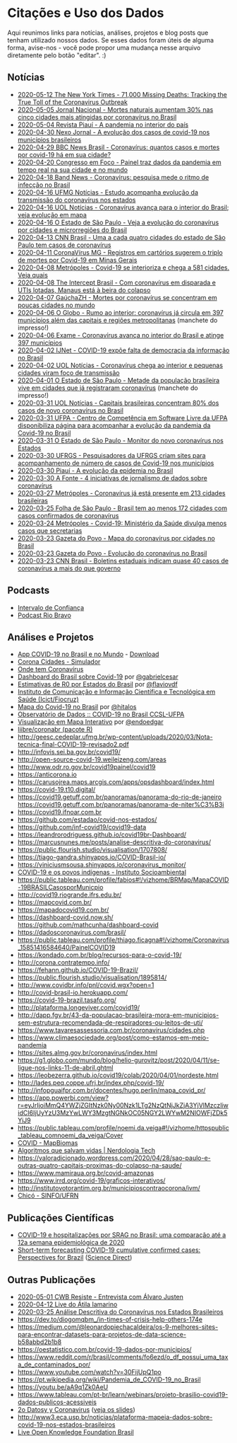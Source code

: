 # Citações e Uso dos Dados

Aqui reunimos links para notícias, análises, projetos e blog posts que tenham
utilizado nossos dados. Se esses dados foram úteis de alguma forma, avise-nos -
você pode propor uma mudança nesse arquivo diretamente pelo botão "editar". :)


## Notícias

- [2020-05-12 The New York Times - 71,000 Missing Deaths: Tracking the True Toll of the Coronavirus Outbreak](https://www.nytimes.com/interactive/2020/04/21/world/coronavirus-missing-deaths.html?action=click&module=RelatedLinks&pgtype=Article)
- [2020-05-05 Jornal Nacional - Mortes naturais aumentam 30% nas cinco cidades mais atingidas por coronavírus no Brasil](https://globoplay.globo.com/v/8533526/programa/)
- [2020-05-04 Revista Piauí - A pandemia no interior do país](https://piaui.folha.uol.com.br/pandemia-no-interior-do-pais/)
- [2020-04-30 Nexo Jornal - A evolução dos casos de covid-19 nos municípios brasileiros](https://www.nexojornal.com.br/grafico/2020/04/30/A-evolu%C3%A7%C3%A3o-dos-casos-de-covid-19-nos-munic%C3%ADpios-brasileiros)
- [2020-04-29 BBC News Brasil - Coronavírus: quantos casos e mortes por covid-19 há em sua cidade?](https://www.bbc.com/portuguese/brasil-52472202)
- [2020-04-20 Congresso em Foco - Painel traz dados da pandemia em tempo real na sua cidade e no mundo](https://congressoemfoco.uol.com.br/congresso-em-foco/painel-traz-dados-da-pandemia-em-tempo-real-na-sua-cidade-e-no-mundo/)
- [2020-04-18 Band News - Coronavírus: pesquisa mede o ritmo de infecção no Brasil](https://www.youtube.com/watch?v=kGzapwndJwE)
- [2020-04-16 UFMG Notícias - Estudo acompanha evolução da transmissão do coronavírus nos estados](https://ufmg.br/comunicacao/noticias/estudo-de-professor-do-dcc-acompanha-evolucao-da-transmissao-do-coronavirus-nos-estados)
- [2020-04-16 UOL Notícias - Coronavírus avança para o interior do Brasil; veja evolução em mapa](https://noticias.uol.com.br/saude/ultimas-noticias/redacao/2020/04/16/coronavirus-avanca-para-o-interior-do-brasil-veja-evolucao-em-mapa.htm)
- [2020-04-16 O Estado de São Paulo - Veja a evolução do coronavírus por cidades e microrregiões do Brasil](https://www.estadao.com.br/infograficos/saude,veja-a-evolucao-do-corona-por-cidades-e-microrregioes-do-brasil,1089150)
- [2020-04-13 CNN Brasil - Uma a cada quatro cidades do estado de São Paulo tem casos de coronavírus](https://www.cnnbrasil.com.br/nacional/2020/04/13/1-a-cada-4-cidades-do-estado-de-sao-paulo-tem-casos-de-coronavirus)
- [2020-04-11 CoronaVírus MG - Registros em cartórios sugerem o triplo de mortes por Covid-19 em Minas Gerais](https://www.coronavirus-mg.com.br/post/registros-em-cart%C3%B3rios-sugerem-o-triplo-de-mortes-por-covid-19-em-minas-gerais)
- [2020-04-08 Metrópoles - Covid-19 se interioriza e chega a 581 cidades. Veja quais](https://www.metropoles.com/saude/covid-19-se-interioriza-e-chega-a-581-cidades-veja-quais)
- [2020-04-08 The Intercept Brasil - Com coronavírus em disparada e UTIs lotadas, Manaus está à beira do colapso](https://theintercept.com/2020/04/08/coronavirus-manaus-uti-colapso/)
- [2020-04-07 GaúchaZH - Mortes por coronavírus se concentram em poucas cidades no mundo](https://gauchazh.clicrbs.com.br/geral/noticia/2020/04/mortes-por-coronavirus-se-concentram-em-poucas-cidades-no-mundo-ck8q30xev01d101ll3aoe8uw1.html)
- [2020-04-06 O Globo - Rumo ao interior: coronavírus já circula em 397 municípios além das capitais e regiões metropolitanas](https://oglobo.globo.com/brasil/rumo-ao-interior-coronavirus-ja-circula-em-397-municipios-alem-das-capitais-regioes-metropolitanas-24353176) (manchete do impresso!)
- [2020-04-06 Exame - Coronavírus avança no interior do Brasil e atinge 397 municípios](https://exame.abril.com.br/brasil/coronavirus-avanca-no-interior-do-brasil-e-atinge-397-municipios/)
- [2020-04-02 IJNet - COVID-19 expõe falta de democracia da informação no Brasil](https://ijnet.org/pt-br/story/covid-19-exp%C3%B5e-falta-de-democracia-da-informa%C3%A7%C3%A3o-no-brasil)
- [2020-04-02 UOL Notícias - Coronavírus chega ao interior e pequenas cidades viram foco de transmissão](https://noticias.uol.com.br/saude/ultimas-noticias/redacao/2020/04/02/coronavirus-chega-ao-interior-e-pequenas-cidades-viram-foco-de-transmissao.htm)
- [2020-04-01 O Estado de São Paulo - Metade da população brasileira vive em cidades que já registraram coronavírus](https://saude.estadao.com.br/noticias/geral,metade-da-populacao-brasileira-vive-em-cidades-que-ja-registraram-coronavirus,70003255810) (manchete do impresso!)
- [2020-03-31 UOL Notícias - Capitais brasileiras concentram 80% dos casos de novo coronavírus no Brasil](https://noticias.uol.com.br/saude/ultimas-noticias/redacao/2020/03/31/capitais-brasileiras-concentram-80-dos-casos-de-novo-coronavirus-no-brasil.htm)
- [2020-03-31 UFPA - Centro de Competência em Software Livre da UFPA disponibiliza página para acompanhar a evolução da pandemia da Covid-19 no Brasil](https://portal.ufpa.br/index.php/ultimas-noticias2/11475-centro-de-competencia-em-software-livre-da-ufpa-disponibiliza-pagina-para-acompanhar-a-evolucao-da-pandemia-da-covid-19-no-brasil)
- [2020-03-31 O Estado de São Paulo - Monitor do novo coronavírus nos Estados](https://estadao.com.br/infograficos/saude,monitor-do-novo-coronavirus-nos-estados,1086213)
- [2020-03-30 UFRGS - Pesquisadores da UFRGS criam sites para acompanhamento de número de casos de Covid-19 nos municípios](https://www.ufrgs.br/coronavirus/base/pesquisadores-da-ufrgs-criam-sites-para-acompanhamento-de-casos-de-covid-19-nos-municipios/)
- [2020-03-30 Piauí - A evolução da epidemia no Brasil](https://piaui.folha.uol.com.br/evolucao-da-epidemia-no-brasil/)
- [2020-03-30 A Fonte - 4 iniciativas de jornalismo de dados sobre coronavírus](afonte.info/2020/03/30/4-iniciativas-de-jornalismo-de-dados-sobre-coronavirus/)
- [2020-03-27 Metrópoles - Coronavírus já está presente em 213 cidades brasileiras](https://www.metropoles.com/coronavirus/coronavirus-ja-esta-presente-em-213-cidades-brasileiras)
- [2020-03-25 Folha de São Paulo - Brasil tem ao menos 172 cidades com casos confirmados de coronavírus](https://www1.folha.uol.com.br/cotidiano/2020/03/brasil-tem-ao-menos-172-cidades-com-casos-confirmados-de-coronavirus.shtml)
- [2020-03-24 Metrópoles - Covid-19: Ministério da Saúde divulga menos casos que secretarias](https://www.metropoles.com/brasil/saude-br/covid-19-ministerio-da-saude-divulga-menos-casos-que-secretarias)
- [2020-03-23 Gazeta do Povo - Mapa do coronavírus por cidades no Brasil](https://especiais.gazetadopovo.com.br/coronavirus/casos-no-brasil-por-cidades/)
- [2020-03-23 Gazeta do Povo - Evolução do coronavírus no Brasil](https://especiais.gazetadopovo.com.br/coronavirus/evolucao-de-casos-no-brasil/)
- [2020-03-23 CNN Brasil - Boletins estaduais indicam quase 40 casos de coronavírus a mais do que governo](https://www.cnnbrasil.com.br/saude/2020/03/23/boletins-estaduais-indicam-quase-40-casos-de-coronavirus-a-mais-do-que-governo)


## Podcasts

- [Intervalo de Confiança](https://intervalodeconfianca.com.br/2020/04/01/ic-14-numeros-podem-explicar-uma-pandemia/)
- [Podcast Rio Bravo](https://soundcloud.com/riobravoinvestimentos/podcast-590-alvaro-justen-o-brasilio-e-a-defesa-ao-acesso-aos-dados-publicos)


## Análises e Projetos

- [App COVID-19 no Brasil e no Mundo](https://github.com/Gabplay/flutter_covid19_brasil) - [Download](https://bit.ly/downloadAppCovidBR)
- [Corona Cidades - Simulador](https://coronacidades.org/simulacovid/)
- [Onde tem Coronavírus](https://ondetemcoronavirus.com.br/)
- [Dashboard do Brasil sobre Covid-19](https://gabrielcesar.github.io/covid-br/) por [@gabrielcesar](https://github.com/gabrielcesar)
- [Estimativas de R0 por Estados do Brasil](https://flaviovdf.github.io/covid19/) por [@flaviovdf](https://github.com/flaviovdf)
- [Instituto de Comunicação e Informação Científica e Tecnológica em Saúde (Icict/Fiocruz)](https://bigdata-covid19.icict.fiocruz.br/)
- [Mapa do Covid-19 no Brasil](https://covid19.hitalos.com) por [@hitalos](https://github.com/hitalos)
- [Observatório de Dados :: COVID-19 no Brasil CCSL-UFPA](http://ccsl.ufpa.br/covid-19/)
- [Visualização em Mapa Interativo](https://endoedgar.github.io/covid19-monitorbr/) por [@endoedgar](https://github.com/endoedgar)
- [liibre/coronabr (pacote R)](https://liibre.github.io/coronabr/index.html)
- http://geesc.cedeplar.ufmg.br/wp-content/uploads/2020/03/Nota-tecnica-final-COVID-19-revisado2.pdf
- http://infovis.sei.ba.gov.br/covid19/
- http://open-source-covid-19.weileizeng.com/areas
- http://www.odr.ro.gov.br/covid19painel/covid19
- https://anticorona.io
- https://carusojrea.maps.arcgis.com/apps/opsdashboard/index.html
- https://covid-19.t10.digital/
- https://covid19.getuff.com.br/panoramas/panorama-do-rio-de-janeiro https://covid19.getuff.com.br/panoramas/panorama-de-niter%C3%B3i
- https://covid19.ifnoar.com.br
- https://github.com/estadao/covid-nos-estados/
- https://github.com/inf-covid19/covid19-data
- https://leandrorodriguess.github.io/covid19br-Dashboard/
- https://marcusnunes.me/posts/analise-descritiva-do-coronavirus/
- https://public.flourish.studio/visualisation/1707808/
- https://tiago-gandra.shinyapps.io/COVID-Brasil-io/
- https://viniciusmsousa.shinyapps.io/coronavirus_monitor/
- [COVID-19 e os povos indígenas - Instituto Socioambiental](https://covid19.socioambiental.org/)
- https://public.tableau.com/profile/fabios#!/vizhome/BRMap/MapaCOVID-19BRASILCasosporMunicpio
- http://covid19.riogrande.ifrs.edu.br/
- https://mapcovid.com.br/
- https://mapadocovid19.com.br/
- https://dashboard-covid.now.sh/ https://github.com/mathcunha/dashboard-covid
- https://dadoscoronavirus.com/brasil/
- https://public.tableau.com/profile/thiago.ficagna#!/vizhome/Coronavirus_15851416584640/PainelCOVID19
- https://kondado.com.br/blog/recursos-para-o-covid-19/
- http://corona.contratempo.info/
- https://fehann.github.io/COVID-19-Brazil/
- https://public.flourish.studio/visualisation/1895814/
- http://www.covidbr.info/pnl/covid.wgx?open=1
- http://covid-brasil-io.herokuapp.com/
- https://covid-19-brazil.tasafo.org/
- http://plataforma.longeviver.com/covid19/
- http://dapp.fgv.br/43-da-populacao-brasileira-mora-em-municipios-sem-estrutura-recomendada-de-respiradores-ou-leitos-de-uti/
- https://www.tavaresassessoria.com.br/coronavirus/cidades.php
- https://www.climaesociedade.org/post/como-estamos-em-meio-pandemia
- https://sites.almg.gov.br/coronavirus/index.html
- https://g1.globo.com/mundo/blog/helio-gurovitz/post/2020/04/11/se-ligue-nos-links-11-de-abril.ghtml
- https://leobezerra.github.io/covid19/colab/2020/04/01/nordeste.html
- http://lades.peq.coppe.ufrj.br/index.php/covid-19/
- http://infopguaifpr.com.br/docentes/hugo.perlin/mapa_covid_pr/
- https://app.powerbi.com/view?r=eyJrIjoiMmQ4YWZjZGItNzk0Ny00Nzk1LTg2NzQtNjJkZjA3YjVlMzczIiwidCI6IjUyYzU3MzYwLWY3MzgtNGNkOC05NGY2LWYwM2NlOWFjZDk5YiJ9
- https://public.tableau.com/profile/noemi.da.veiga#!/vizhome/httpspublic_tableau_comnoemi_da_veiga/Cover
- [COVID - MapBiomas](https://covid.mapbiomas.org/)
- [Algoritmos que salvam vidas | Nerdologia Tech](https://www.youtube.com/watch?v=m0ibiy-NX9c)
- https://valoradicionado.wordpress.com/2020/04/28/sao-paulo-e-outras-quatro-capitais-proximas-do-colapso-na-saude/
- https://www.mamiraua.org.br/covid-amazonas
- https://www.irrd.org/covid-19/graficos-interativos/
- http://institutovotorantim.org.br/municipioscontraocorona/ivm/
- [Chicó - SINFO/UFRN](https://chico.ufrn.br/)


## Publicações Científicas

- [COVID-19 e hospitalizações por SRAG no Brasil: uma comparação até a 12a semana epidemiológica de 2020](https://www.scielo.br/pdf/csp/v36n4/1678-4464-csp-36-04-e00070120.pdf)
- [Short-term forecasting COVID-19 cumulative confirmed cases: Perspectives for Brazil](https://www.researchgate.net/publication/341025731_Short-term_forecasting_COVID-19_cumulative_confirmed_cases_Perspectives_for_Brazil) ([Science Direct](https://www.sciencedirect.com/science/article/pii/S0960077920302538))


## Outras Publicações

- [2020-05-01 CWB Resiste - Entrevista com Álvaro Justen](https://medium.com/cwbresiste/n%C3%A3o-teremos-o-n%C3%BAmero-de-%C3%B3bitos-reais-enquanto-n%C3%A3o-tivermos-transpar%C3%AAncia-sobre-isso-afirma-f74fad5d673e)
- [2020-04-12 Live do Átila Iamarino](https://www.youtube.com/watch?v=vEwDdXim8bQ)
- [2020-03-25 Análise Descritiva do Coronavírus nos Estados Brasileiros](https://marcusnunes.me/posts/analise-descritiva-do-coronavirus/)
- https://dev.to/diogomqbm_/in-times-of-crisis-help-others-174e
- https://medium.com/@leonardopiechacaldeira/os-9-melhores-sites-para-encontrar-datasets-para-projetos-de-data-science-b58abbd2b1b8
- https://oestatistico.com.br/covid-19-dados-por-municipios/
- https://www.reddit.com/r/brasil/comments/fo6ezd/o_df_possui_uma_taxa_de_contaminados_por/
- https://www.youtube.com/watch?v=30FijUpQ1po
- https://pt.wikipedia.org/wiki/Pandemia_de_COVID-19_no_Brasil
- https://youtu.be/aA9q1Zk0AeU
- https://www.tableau.com/pt-br/learn/webinars/projeto-brasilio-covid19-dados-publicos-acessiveis
- [2o Datosy y Coronavirus](https://www.youtube.com/watch?v=C5qXnE6AlMY) ([veja os slides](http://bit.ly/socialtic-brasilio-covid19))
- http://www3.eca.usp.br/noticias/plataforma-mapeia-dados-sobre-covid-19-nos-estados-brasileiros
- [Live Open Knowledge Foundation Brasil](https://www.youtube.com/watch?v=8vmbfgnRuos)
